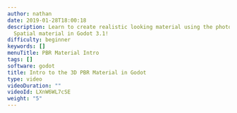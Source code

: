 ```yaml
---
author: nathan
date: 2019-01-28T18:00:18
description: Learn to create realistic looking material using the photorealistic PBR
  Spatial material in Godot 3.1!
difficulty: beginner
keywords: []
menuTitle: PBR Material Intro
tags: []
software: godot
title: Intro to the 3D PBR Material in Godot
type: video
videoDuration: ""
videoId: LXnW6WL7cSE
weight: "5"
---
```

